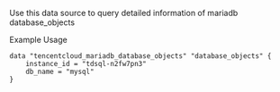 Use this data source to query detailed information of mariadb database_objects

Example Usage

```hcl
data "tencentcloud_mariadb_database_objects" "database_objects" {
	instance_id = "tdsql-n2fw7pn3"
	db_name = "mysql"
}
```